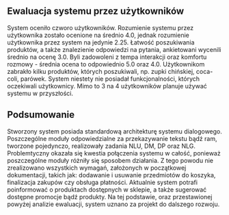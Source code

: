 ## Ewaluacja systemu przez użytkowników

System oceniło czworo użytkowników. Rozumienie systemu przez użytkownika zostało ocenione na średnio 4.0, jednak rozumienie użytkownika przez system na jedynie 2.25. Łatwość poszukiwania produktów, a także znalezienie odpowiedzi na pytania, ankietowani 
wycenili średnio na ocenę 3.0. Byli zadowoleni z tempa interakcji oraz komfortu rozmowy - średnia ocena to odpowiednio 5.0 oraz 4.0. Użytkownikom zabrakło kilku produktów, których poszukiwali, np. zupki chińskiej, coca-coli, parówek. System niestety nie posiadał funkcjonalności, których oczekiwali użytkownicy. Mimo to 3 na 4 użytkowników planuje używać systemu w przyszłości.



## Podsumowanie

Stworzony system posiada standardową architekturę systemu dialogowego. Poszczególne moduły odpowiedzialne za przekazywanie tekstu bądź ram, tworzone pojedynczo, realizowały zadania NLU, DM, DP oraz NLG. Problemtyczny okazała się kwestia połączenia systemu w całość, ponieważ poszczególne moduły różniły się sposobem działania. Z tego powodu nie zrealizowano wszystkich wymagań, założonych w początkowej dokumentacji, takich jak: dodawanie i usuwanie przedmiotów do koszyka, finalizacja zakupów czy obsługa płatności. Aktualnie system potrafi poinformować o produktach dostępnych w sklepie, a także sugerować dostępne promocje bądź produkty. Na tej podstawie, oraz przestawionej powyżej analizie ewaluacji, system uznano za projekt do dalszego rozwoju.